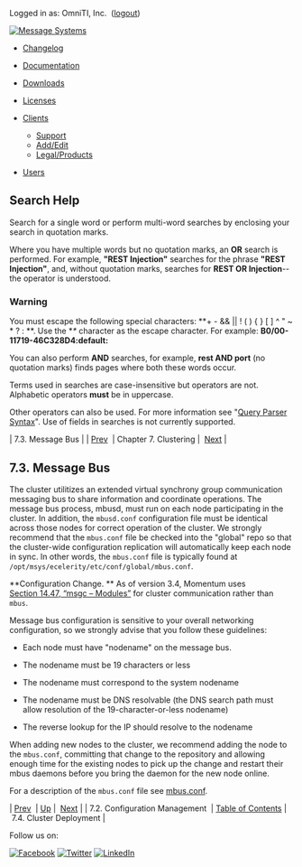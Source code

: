 Logged in as: OmniTI, Inc.  ([logout](https://support.messagesystems.com/logout.php))

[![Message Systems](https://support.messagesystems.com/images/ms-white205.png)](https://support.messagesystems.com/start.php) 

*   [Changelog](https://support.messagesystems.com/start.php?show=changelog)
*   [Documentation](https://support.messagesystems.com/docs/)
*   [Downloads](https://support.messagesystems.com/start.php)

*   [Licenses](https://support.messagesystems.com/license_summary.php)
*   <a href="">Clients</a>
    *   [Support](https://support.messagesystems.com/cs.php)
    *   [Add/Edit](https://support.messagesystems.com/edit_client.php)
    *   [Legal/Products](https://support.messagesystems.com/edit_products.php)
*   [Users](https://support.messagesystems.com/edit_customer.php)

## Search Help

Search for a single word or perform multi-word searches by enclosing your search in quotation marks.

Where you have multiple words but no quotation marks, an **OR** search is performed. For example, **"REST Injection"** searches for the phrase **"REST Injection"**, and, without quotation marks, searches for **REST OR Injection**--the operator is understood.

### Warning

You must escape the following special characters: **+ - && || ! ( ) { } [ ] ^ " ~ * ? : \**. Use the **\** character as the escape character. For example: **B0/00-11719-46C328D4\:default\:**

You can also perform **AND** searches, for example, **rest AND port** (no quotation marks) finds pages where both these words occur.

Terms used in searches are case-insensitive but operators are not. Alphabetic operators **must** be in uppercase.

Other operators can also be used. For more information see "[Query Parser Syntax](https://lucene.apache.org/core/old_versioned_docs/versions/3_0_0/queryparsersyntax.html)". Use of fields in searches is not currently supported.

| 7.3. Message Bus |
| [Prev](cluster.config.management.php)  | Chapter 7. Clustering |  [Next](cluster.config.deployment.php) |

## 7.3. Message Bus

The cluster utilitizes an extended virtual synchrony group communication messaging bus to share information and coordinate operations. The message bus process, mbusd, must run on each node participating in the cluster. In addition, the `mbusd.conf` configuration file must be identical across those nodes for correct operation of the cluster. We strongly recommend that the `mbus.conf` file be checked into the "global" repo so that the cluster-wide configuration replication will automatically keep each node in sync. In other words, the `mbus.conf` file is typically found at `/opt/msys/ecelerity/etc/conf/global/mbus.conf`.

**Configuration Change. ** As of version 3.4, Momentum uses [Section 14.47, “msgc – Modules”](modules.msgc.php "14.47. msgc – Modules") for cluster communication rather than `mbus`.

Message bus configuration is sensitive to your overall networking configuration, so we strongly advise that you follow these guidelines:

*   Each node must have "nodename" on the message bus.

*   The nodename must be 19 characters or less

*   The nodename must correspond to the system nodename

*   The nodename must be DNS resolvable (the DNS search path must allow resolution of the 19-character-or-less nodename)

*   The reverse lookup for the IP should resolve to the nodename

When adding new nodes to the cluster, we recommend adding the node to the `mbus.conf`, committing that change to the repository and allowing enough time for the existing nodes to pick up the change and restart their mbus daemons before you bring the daemon for the new node online.

For a description of the `mbus.conf` file see [mbus.conf](mbus.conf.php "mbus.conf").

| [Prev](cluster.config.management.php)  | [Up](cluster.php) |  [Next](cluster.config.deployment.php) |
| 7.2. Configuration Management  | [Table of Contents](index.php) |  7.4. Cluster Deployment |

Follow us on:

[![Facebook](https://support.messagesystems.com/images/icon-facebook.png)](http://www.facebook.com/messagesystems) [![Twitter](https://support.messagesystems.com/images/icon-twitter.png)](http://twitter.com/#!/MessageSystems) [![LinkedIn](https://support.messagesystems.com/images/icon-linkedin.png)](http://www.linkedin.com/company/message-systems)